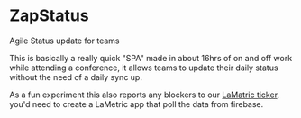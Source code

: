 # ZapStatus
Agile Status update for teams

This is basically a really quick "SPA" made in about 16hrs of on and off work while attending a conference, it allows teams to update their daily status without the need of a daily sync up.

As a fun experiment this also reports any blockers to our [LaMatric ticker](https://lametric.com), you'd need to create a LaMetric app that poll the data from firebase.
